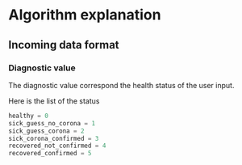 # Algorithm explanation

## Incoming data format

### Diagnostic value

The diagnostic value correspond the health status of the user input.

Here is the list of the status

```python
healthy = 0
sick_guess_no_corona = 1
sick_guess_corona = 2
sick_corona_confirmed = 3
recovered_not_confirmed = 4
recovered_confirmed = 5
```
